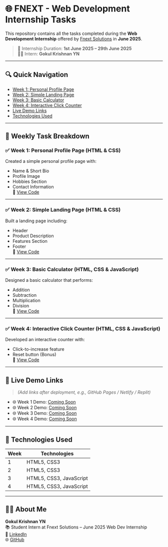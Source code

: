 # 🌐 FNEXT - Web Development Internship Tasks

This repository contains all the tasks completed during the **Web Development Internship** offered by [Fnext Solutions](https://www.linkedin.com/company/fnextsolutions/) in **June 2025**.

> 📅 Internship Duration: **1st June 2025 – 29th June 2025**  
> 👨‍🎓 Intern: **Gokul Krishnan YN**

---

## 🔍 Quick Navigation

- [Week 1: Personal Profile Page](#week-1-personal-profile-page-html--css)
- [Week 2: Simple Landing Page](#week-2-simple-landing-page-html--css)
- [Week 3: Basic Calculator](#week-3-basic-calculator-html-css--javascript)
- [Week 4: Interactive Click Counter](#week-4-interactive-click-counter-html-css--javascript)
- [Live Demo Links](#-live-demo-links)
- [Technologies Used](#-technologies-used)

---

## 📁 Weekly Task Breakdown

### ✅ Week 1: Personal Profile Page (HTML & CSS)
Created a simple personal profile page with:
- Name & Short Bio  
- Profile Image  
- Hobbies Section  
- Contact Information  
📂 [View Code](https://github.com/Krishjunier/FNext/tree/main/Week1)

---

### ✅ Week 2: Simple Landing Page (HTML & CSS)
Built a landing page including:
- Header  
- Product Description  
- Features Section  
- Footer  
📂 [View Code](https://github.com/Krishjunier/FNext/tree/main/Week2)

---

### ✅ Week 3: Basic Calculator (HTML, CSS & JavaScript)
Designed a basic calculator that performs:
- Addition  
- Subtraction  
- Multiplication  
- Division  
📂 [View Code](https://github.com/Krishjunier/FNext/tree/main/Week3)

---

### ✅ Week 4: Interactive Click Counter (HTML, CSS & JavaScript)
Developed an interactive counter with:
- Click-to-increase feature  
- Reset button (Bonus)  
📂 [View Code](https://github.com/Krishjunier/FNext/tree/main/Week4)

---

## 🚀 Live Demo Links

> *(Add links after deployment, e.g., GitHub Pages / Netlify / Replit)*

- 🌐 Week 1 Demo: [Coming Soon](#)  
- 🌐 Week 2 Demo: [Coming Soon](#)  
- 🌐 Week 3 Demo: [Coming Soon](#)  
- 🌐 Week 4 Demo: [Coming Soon](#)  

---

## 🧰 Technologies Used

| Week | Technologies |
|------|--------------|
| 1    | HTML5, CSS3 |
| 2    | HTML5, CSS3 |
| 3    | HTML5, CSS3, JavaScript |
| 4    | HTML5, CSS3, JavaScript |

---

## 👨‍🎓 About Me

**Gokul Krishnan YN**  
📚 Student Intern at Fnext Solutions – June 2025 Web Dev Internship  
🔗 [LinkedIn](https://www.linkedin.com/in/gokul-krishnan-yn-1633a9258/)  
🌐 [GitHub](https://github.com/Krishjunier)
